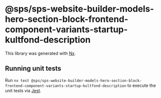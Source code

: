 # @sps/sps-website-builder-models-hero-section-block-frontend-component-variants-startup-kultfond-description

This library was generated with [Nx](https://nx.dev).

## Running unit tests

Run `nx test @sps/sps-website-builder-models-hero-section-block-frontend-component-variants-startup-kultfond-description` to execute the unit tests via [Jest](https://jestjs.io).
